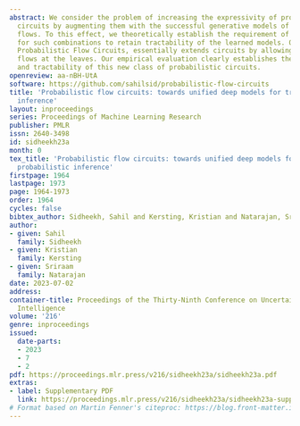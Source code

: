 ```yaml
---
abstract: We consider the problem of increasing the expressivity of probabilistic
  circuits by augmenting them with the successful generative models of normalizing
  flows. To this effect, we theoretically establish the requirement of decomposability
  for such combinations to retain tractability of the learned models. Our model, called
  Probabilistic Flow Circuits, essentially extends circuits by allowing for normalizing
  flows at the leaves. Our empirical evaluation clearly establishes the expressivity
  and tractability of this new class of probabilistic circuits.
openreview: aa-nBH-UtA
software: https://github.com/sahilsid/probabilistic-flow-circuits
title: 'Probabilistic flow circuits: towards unified deep models for tractable probabilistic
  inference'
layout: inproceedings
series: Proceedings of Machine Learning Research
publisher: PMLR
issn: 2640-3498
id: sidheekh23a
month: 0
tex_title: 'Probabilistic flow circuits: towards unified deep models for tractable
  probabilistic inference'
firstpage: 1964
lastpage: 1973
page: 1964-1973
order: 1964
cycles: false
bibtex_author: Sidheekh, Sahil and Kersting, Kristian and Natarajan, Sriraam
author:
- given: Sahil
  family: Sidheekh
- given: Kristian
  family: Kersting
- given: Sriraam
  family: Natarajan
date: 2023-07-02
address:
container-title: Proceedings of the Thirty-Ninth Conference on Uncertainty in Artificial
  Intelligence
volume: '216'
genre: inproceedings
issued:
  date-parts:
  - 2023
  - 7
  - 2
pdf: https://proceedings.mlr.press/v216/sidheekh23a/sidheekh23a.pdf
extras:
- label: Supplementary PDF
  link: https://proceedings.mlr.press/v216/sidheekh23a/sidheekh23a-supp.pdf
# Format based on Martin Fenner's citeproc: https://blog.front-matter.io/posts/citeproc-yaml-for-bibliographies/
---
```

